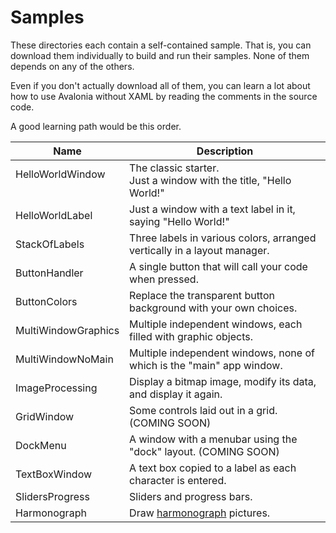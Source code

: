 # Samples

These directories each contain a self-contained sample. That is, you can download
them individually to build and run their samples. None of them depends on any of
the others.

Even if you don't actually download all of them, you can learn a lot about how to
use Avalonia without XAML by reading the comments in the source code.

A good learning path would be this order.

| Name                       | Description                                                              |
|----------------------------|--------------------------------------------------------------------------|
| HelloWorldWindow<br>&nbsp; | The classic starter.<br>Just a window with the title, "Hello World!"     |
| HelloWorldLabel            | Just a window with a text label in it, saying "Hello World!"             |
| StackOfLabels              | Three labels in various colors, arranged vertically in a layout manager. |
| ButtonHandler              | A single button that will call your code when pressed.                   |
| ButtonColors               | Replace the transparent button background with your own choices.         |
| MultiWindowGraphics        | Multiple independent windows, each filled with graphic objects.          |
| MultiWindowNoMain          | Multiple independent windows, none of which is the "main" app window.    |
| ImageProcessing            | Display a bitmap image, modify its data, and display it again.           |
| GridWindow                 | Some controls laid out in a grid. (COMING SOON)                          |
| DockMenu                   | A window with a menubar using the "dock" layout. (COMING SOON)           |
| TextBoxWindow              | A text box copied to a label as each character is entered.               |
| SlidersProgress            | Sliders and progress bars.                                               |
| Harmonograph               | Draw [harmonograph](https://en.wikipedia.org/wiki/Harmonograph) pictures.|
